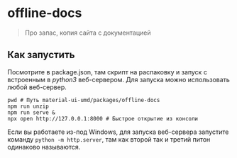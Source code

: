 # offline-docs

> Про запас, копия сайта с документацией

## Как запустить

Посмотрите в package.json, там скрипт на распаковку и запуск с встроенным в *python3* веб-сервером. Для запуска можно использовать любой веб-сервер.

```
pwd # Путь material-ui-umd/packages/offline-docs
npm run unzip
npm run serve &
npx open http://127.0.0.1:8000 # Быстрое открытие из консоли
```

Если вы работаете из-под Windows, для запуска веб-сервера запустите команду `python -m http.server`, там как второй так и третий питон одинаково называются.